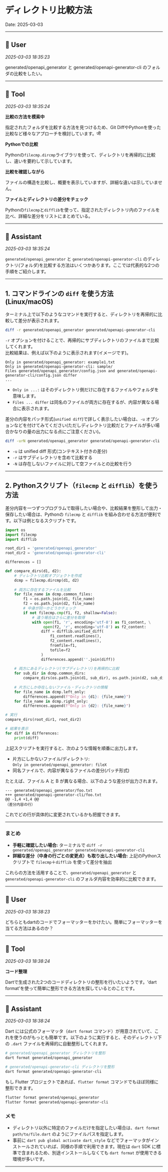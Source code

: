 # ディレクトリ比較方法

Date: 2025-03-03

---

## 👤 User
*2025-03-03 18:35:23*

generated/openapi_generator と generated/openapi-generator-cli のフォルダの比較をしたい。

---

## 🔧 Tool
*2025-03-03 18:35:24*

**比較の方法を模索中**

指定されたフォルダを比較する方法を見つけるため、Git DiffやPythonを使った比較など様々なアプローチを検討しています。जी

**Pythonでの比較**

Pythonの`filecmp.dircmp`ライブラリを使って、ディレクトリを再帰的に比較し、違いを要約して示しています。

**比較を確認しながら**

ファイルの構造を比較し、概要を表示していますが、詳細な違いは示していません。

**ファイルとディレクトリの差分をチェック**

Pythonの`filecmp`と`difflib`を使って、指定されたディレクトリ内のファイルを比べ、詳細な差分をリストにまとめている。

---

## 🤖 Assistant
*2025-03-03 18:35:24*

`generated/openapi_generator` と `generated/openapi-generator-cli` のディレクトリ(フォルダ)を比較する方法はいくつかあります。ここでは代表的な2つの手順をご紹介します。

---

## 1. コマンドラインの `diff` を使う方法 (Linux/macOS)

ターミナル上で以下のようなコマンドを実行すると、ディレクトリを再帰的に比較して差分が表示されます。

```bash
diff -r generated/openapi_generator generated/openapi-generator-cli
```

`-r` オプションを付けることで、再帰的にサブディレクトリのファイルまで比較してくれます。  
比較結果は、例えば以下のように表示されます(イメージです)。

```
Only in generated/openapi_generator: example1.txt
Only in generated/openapi-generator-cli: sample/
Files generated/openapi_generator/config.json and generated/openapi-generator-cli/config.json differ
...
```

- `Only in ...:` はそのディレクトリ側だけに存在するファイルやフォルダを意味します。  
- `Files ... differ` は同名のファイルが両方に存在するが、内容が異なる場合に表示されます。

差分の内容をパッチ形式(`unified diff`)で詳しく表示したい場合は、`-u` オプションなどを付けてみてください(ただしディレクトリ比較だとファイルが多い場合かなりの量の出力になる点にご注意ください)。

```bash
diff -urN generated/openapi_generator generated/openapi-generator-cli
```

- `-u` は unified diff 形式(コンテキスト付きの差分)  
- `-r` はサブディレクトリを含めて比較する  
- `-N` は存在しないファイルに対して空ファイルとの比較を行う  

---

## 2. Pythonスクリプト（`filecmp` と `difflib`）を使う方法

差分内容を一つずつプログラムで取得したい場合や、比較結果を整形して出力・保存したい場合は、Pythonの `filecmp` と `difflib` を組み合わせる方法が便利です。以下は例となるスクリプトです。

```python
import os
import filecmp
import difflib

root_dir1 = 'generated/openapi_generator'
root_dir2 = 'generated/openapi-generator-cli'

differences = []

def compare_dirs(d1, d2):
    # ディレクトリ比較オブジェクトを作成
    dcmp = filecmp.dircmp(d1, d2)
    
    # 両方に存在するファイルを比較
    for file_name in dcmp.common_files:
        f1 = os.path.join(d1, file_name)
        f2 = os.path.join(d2, file_name)
        # 中身が同一かどうかチェック
        if not filecmp.cmp(f1, f2, shallow=False):
            # 違う場合はさらに差分を取得
            with open(f1, 'r', encoding='utf-8') as f1_content, \
                 open(f2, 'r', encoding='utf-8') as f2_content:
                diff = difflib.unified_diff(
                    f1_content.readlines(),
                    f2_content.readlines(),
                    fromfile=f1,
                    tofile=f2
                )
                differences.append(''.join(diff))
    
    # 両方にあるディレクトリ(サブディレクトリ)を再帰的に比較
    for sub_dir in dcmp.common_dirs:
        compare_dirs(os.path.join(d1, sub_dir), os.path.join(d2, sub_dir))
    
    # 片方にしか存在しないファイル・ディレクトリの情報
    for file_name in dcmp.left_only:
        differences.append(f"Only in {d1}: {file_name}")
    for file_name in dcmp.right_only:
        differences.append(f"Only in {d2}: {file_name}")

# 実行
compare_dirs(root_dir1, root_dir2)

# 結果を表示
for diff in differences:
    print(diff)
```

上記スクリプトを実行すると、次のような情報を順番に出力します。

- 片方にしかないファイル/ディレクトリ:  
  `Only in generated/openapi_generator: fileX`  
- 同名ファイルで、内容が異なるファイルの差分(パッチ形式)

たとえば、ファイル A と B が異なる場合、以下のような差分が出力されます。

```
--- generated/openapi_generator/foo.txt
+++ generated/openapi-generator-cli/foo.txt
@@ -1,4 +1,4 @@
（差分内容の行）
```

これでどの行が具体的に変更されているかも把握できます。

---

### まとめ

- **手軽に確認したい場合:** ターミナルで `diff -r generated/openapi_generator generated/openapi-generator-cli`  
- **詳細な差分（中身の行ごとの変更点）も取り出したい場合:** 上記のPythonスクリプトで `filecmp`＋`difflib` を使って差分を抽出  

これらの方法を活用することで、`generated/openapi_generator` と `generated/openapi-generator-cli` のフォルダ内容を効率的に比較できます。

---

## 👤 User
*2025-03-03 18:38:23*

どちらともdartのコードでフォーマッターをかけたい。簡単にフォーマッターを当てる方法はあるのか？

---

## 🔧 Tool
*2025-03-03 18:38:24*

**コード整理**

Dartで生成された2つのコードディレクトリの整形を行いたいようです。'dart format'を使って簡単に整形できる方法を探しているとのことです。

---

## 🤖 Assistant
*2025-03-03 18:38:24*

Dart には公式のフォーマッタ（`dart format` コマンド）が用意されていて、これを使うのがもっとも簡単です。以下のように実行すると、そのディレクトリ下の `.dart` ファイルを再帰的に自動整形してくれます。

```bash
# generated/openapi_generator ディレクトリを整形
dart format generated/openapi_generator

# generated/openapi-generator-cli ディレクトリを整形
dart format generated/openapi-generator-cli
```

もし Flutter プロジェクトであれば、`flutter format` コマンドでもほぼ同様に整形できます。

```bash
flutter format generated/openapi_generator
flutter format generated/openapi-generator-cli
```

### メモ
- ディレクトリ以外に特定のファイルだけを指定したい場合は、`dart format path/to/file.dart` のようにファイルパスを指定します。
- 事前に `dart pub global activate dart_style` などでフォーマッタがインストールされていれば、同様の手順で利用できます。現在は `dart` SDK に標準で含まれるため、別途インストールしなくても `dart format` が使用できる環境が多いです。

---

